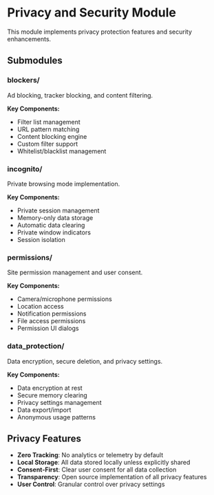 # Privacy and Security Module

This module implements privacy protection features and security enhancements.

## Submodules

### blockers/
Ad blocking, tracker blocking, and content filtering.

**Key Components:**
- Filter list management
- URL pattern matching
- Content blocking engine
- Custom filter support
- Whitelist/blacklist management

### incognito/
Private browsing mode implementation.

**Key Components:**
- Private session management
- Memory-only data storage
- Automatic data clearing
- Private window indicators
- Session isolation

### permissions/
Site permission management and user consent.

**Key Components:**
- Camera/microphone permissions
- Location access
- Notification permissions
- File access permissions
- Permission UI dialogs

### data_protection/
Data encryption, secure deletion, and privacy settings.

**Key Components:**
- Data encryption at rest
- Secure memory clearing
- Privacy settings management
- Data export/import
- Anonymous usage patterns

## Privacy Features

- **Zero Tracking**: No analytics or telemetry by default
- **Local Storage**: All data stored locally unless explicitly shared
- **Consent-First**: Clear user consent for all data collection
- **Transparency**: Open source implementation of all privacy features
- **User Control**: Granular control over privacy settings

